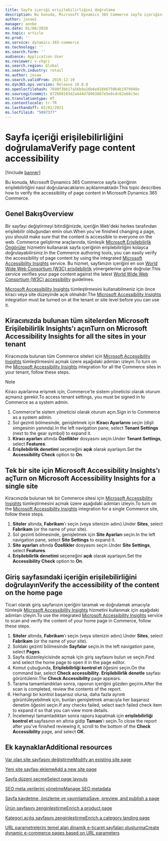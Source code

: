 ```yaml
---
title: Sayfa içeriği erişilebilirliğini doğrulama
description: Bu konuda, Microsoft Dynamics 365 Commerce sayfa içeriğinin erişilebilirliğini nasıl doğrulanacaklarını açıklanmaktadır.
author: josaw1
manager: annbe
ms.date: 01/08/2020
ms.topic: article
ms.prod: ''
ms.service: dynamics-365-commerce
ms.technology: ''
ms.search.form: ''
audience: Application User
ms.reviewer: v-chgri
ms.search.region: Global
ms.search.industry: retail
ms.author: josaw
ms.search.validFrom: 2019-12-19
ms.dyn365.ops.version: Release 10.0.8
ms.openlocfilehash: 7690f3bb17a56b9a16b6e818b675064b1979948e
ms.sourcegitcommit: 872600103d2a444d78963867e5e0cdc62e68c3ec
ms.translationtype: HT
ms.contentlocale: tr-TR
ms.lasthandoff: 02/01/2021
ms.locfileid: "5097377"
---
```

# <a name="verify-page-content-accessibility"></a><span data-ttu-id="3100e-103">Sayfa içeriği erişilebilirliğini doğrulama</span><span class="sxs-lookup"><span data-stu-id="3100e-103">Verify page content accessibility</span></span>


[!include [banner](includes/banner.md)]

<span data-ttu-id="3100e-104">Bu konuda, Microsoft Dynamics 365 Commerce sayfa içeriğinin erişilebilirliğini nasıl doğrulanacaklarını açıklanmaktadır.</span><span class="sxs-lookup"><span data-stu-id="3100e-104">This topic describes how to verify the accessibility of page content in Microsoft Dynamics 365 Commerce.</span></span>

## <a name="overview"></a><span data-ttu-id="3100e-105">Genel Bakış</span><span class="sxs-lookup"><span data-stu-id="3100e-105">Overview</span></span>

<span data-ttu-id="3100e-106">Bir sayfayı değiştirmeyi bitirdiğinizde, içeriğin Web'deki herkes tarafından erişilebilir olduğundan emin olun.</span><span class="sxs-lookup"><span data-stu-id="3100e-106">When you've finished changing a page, you should make sure that the content is accessible to everyone on the web.</span></span> <span data-ttu-id="3100e-107">Commerce geliştirme araçlarında, tümleşik [Microsoft Erişilebilirlik Öngörüler](https://accessibilityinsights.io/) hizmetini kullanarak sayfa içeriğinin erişilebilirliğini kolayca doğrulayabilirsiniz.</span><span class="sxs-lookup"><span data-stu-id="3100e-107">In the Commerce authoring tools, you can easily verify the accessibility of page content by using the integrated [Microsoft Accessibility Insights](https://accessibilityinsights.io/) service.</span></span> <span data-ttu-id="3100e-108">Bu hizmet, sayfanızın içeriğini en son [World Wide Web Consortium (W3C) erişilebilirlik](https://www.w3.org/standards/webdesign/accessibility) yönergelerine göre doğrular.</span><span class="sxs-lookup"><span data-stu-id="3100e-108">This service verifies your page content against the latest [World Wide Web Consortium (W3C) accessibility](https://www.w3.org/standards/webdesign/accessibility) guidelines.</span></span>

<span data-ttu-id="3100e-109">[Microsoft Accessibility Insights](https://accessibilityinsights.io/) tümleştirmesini kullanabilmeniz için önce kiracı veya site düzeyinde açık olmalıdır.</span><span class="sxs-lookup"><span data-stu-id="3100e-109">The [Microsoft Accessibility Insights](https://accessibilityinsights.io/) integration must be turned on at the tenant or site level before you can use it.</span></span>

## <a name="turn-on-microsoft-accessibility-insights-for-all-the-sites-in-your-tenant"></a><span data-ttu-id="3100e-110">Kiracınızda bulunan tüm sitelerden Microsoft Erişilebilirlik Insights'ı açın</span><span class="sxs-lookup"><span data-stu-id="3100e-110">Turn on Microsoft Accessibility Insights for all the sites in your tenant</span></span>

<span data-ttu-id="3100e-111">Kiracınızda bulunan tüm Commerce siteleri için [Microsoft Accessibility Insights](https://accessibilityinsights.io/) tümleştirmesini açmak üzere aşağıdaki adımları izleyin.</span><span class="sxs-lookup"><span data-stu-id="3100e-111">To turn on the [Microsoft Accessibility Insights](https://accessibilityinsights.io/) integration for all the Commerce sites in your tenant, follow these steps.</span></span>

> [!NOTE]
> <span data-ttu-id="3100e-112">Kiracı ayarlarına erişmek için, Commerce'te sistem yöneticisi olarak oturum açmanız gerekir.</span><span class="sxs-lookup"><span data-stu-id="3100e-112">To access tenant settings, you must be signed in to Commerce as a system admin.</span></span>

1. <span data-ttu-id="3100e-113">Commerce'te sistem yöneticisi olarak oturum açın.</span><span class="sxs-lookup"><span data-stu-id="3100e-113">Sign in to Commerce as a system admin.</span></span>
1. <span data-ttu-id="3100e-114">Sol gezinti bölmesinde, genişletmek için **Kiracı Ayarlarını** seçin (dişli simgesinin yanında).</span><span class="sxs-lookup"><span data-stu-id="3100e-114">In the left navigation pane, select **Tenant Settings** (next to the gear symbol) to expand it.</span></span>
1. <span data-ttu-id="3100e-115">**Kiracı ayarları** altında **Özellikler** dosyasını seçin.</span><span class="sxs-lookup"><span data-stu-id="3100e-115">Under **Tenant Settings**, select **Features**.</span></span>
1. <span data-ttu-id="3100e-116">**Erişilebilirlik denetimi** seçeneğini **açık** olarak ayarlayın.</span><span class="sxs-lookup"><span data-stu-id="3100e-116">Set the **Accessibility Check** option to **On**.</span></span>

## <a name="turn-on-microsoft-accessibility-insights-for-a-single-site"></a><span data-ttu-id="3100e-117">Tek bir site için Microsoft Accessibility Insights'ı aç</span><span class="sxs-lookup"><span data-stu-id="3100e-117">Turn on Microsoft Accessibility Insights for a single site</span></span>

<span data-ttu-id="3100e-118">Kiracınızda bulunan tek bir Commerce sitesi için [Microsoft Accessibility Insights](https://accessibilityinsights.io/) tümleştirmesini açmak üzere aşağıdaki adımları izleyin.</span><span class="sxs-lookup"><span data-stu-id="3100e-118">To turn on the [Microsoft Accessibility Insights](https://accessibilityinsights.io/) integration for a single Commerce site, follow these steps.</span></span>

1. <span data-ttu-id="3100e-119">**Siteler** altında, **Fabrikam**'ı seçin (veya sitenizin adını).</span><span class="sxs-lookup"><span data-stu-id="3100e-119">Under **Sites**, select **Fabrikam** (or the name of your site).</span></span>
1. <span data-ttu-id="3100e-120">Sol gezinti bölmesinde, genişletmek için **Site Ayarları** seçin.</span><span class="sxs-lookup"><span data-stu-id="3100e-120">In the left navigation pane, select **Site Settings** to expand it.</span></span>
1. <span data-ttu-id="3100e-121">**Site ayarları** altında **Özellikler** dosyasını seçin.</span><span class="sxs-lookup"><span data-stu-id="3100e-121">Under **Site Settings**, select **Features**.</span></span>
1. <span data-ttu-id="3100e-122">**Erişilebilirlik denetimi** seçeneğini **açık** olarak ayarlayın.</span><span class="sxs-lookup"><span data-stu-id="3100e-122">Set the **Accessibility Check** option to **On**.</span></span>

## <a name="verify-the-accessibility-of-the-content-on-the-home-page"></a><span data-ttu-id="3100e-123">Giriş sayfasındaki içeriğin erişilebilirliğini doğrulayın</span><span class="sxs-lookup"><span data-stu-id="3100e-123">Verify the accessibility of the content on the home page</span></span>

<span data-ttu-id="3100e-124">Ticari olarak giriş sayfanızın içeriğini taramak ve doğrulamak amacıyla tümleşik [Microsoft Accessibility Insights](https://accessibilityinsights.io/) hizmetini kullanmak için aşağıdaki adımları izleyin.</span><span class="sxs-lookup"><span data-stu-id="3100e-124">To use the integrated [Microsoft Accessibility Insights](https://accessibilityinsights.io/) service to scan and verify the content of your home page in Commerce, follow these steps.</span></span>

1. <span data-ttu-id="3100e-125">**Siteler** altında, **Fabrikam**'ı seçin (veya sitenizin adını).</span><span class="sxs-lookup"><span data-stu-id="3100e-125">Under **Sites**, select **Fabrikam** (or the name of your site).</span></span>
1. <span data-ttu-id="3100e-126">Soldaki gezinti bölmesinde **Sayfalar** seçin.</span><span class="sxs-lookup"><span data-stu-id="3100e-126">In the left navigation pane, select **Pages**.</span></span>
1. <span data-ttu-id="3100e-127">Sayfa düzenleyicisinde açmak için giriş sayfasını bulun ve seçin.</span><span class="sxs-lookup"><span data-stu-id="3100e-127">Find and select the home page to open it in the page editor.</span></span>
1. <span data-ttu-id="3100e-128">Komut çubuğunda, **Erişilebilirliği kontrol et** öğesini seçin.</span><span class="sxs-lookup"><span data-stu-id="3100e-128">On the command bar, select **Check accessibility**.</span></span> <span data-ttu-id="3100e-129">**Erişilebilirlik denetle** sayfası görüntülenir.</span><span class="sxs-lookup"><span data-stu-id="3100e-129">The **Check Accessibility** page appears.</span></span>
1. <span data-ttu-id="3100e-130">Tarama tamamlandıktan sonra, raporun içeriğini gözden geçirin.</span><span class="sxs-lookup"><span data-stu-id="3100e-130">After the scan is completed, review the contents of the report.</span></span>
1. <span data-ttu-id="3100e-131">Herhangi bir kontrol başarısız olursa, daha fazla ayrıntı görüntüleyebilmek için, bunları genişletmek amacıyla her başarısız denetim öğesini seçin.</span><span class="sxs-lookup"><span data-stu-id="3100e-131">If any checks failed, select each failed check item to expand it so that you can view more details.</span></span>
1. <span data-ttu-id="3100e-132">İncelemeyi tamamladıktan sonra raporu kapatmak için **erişilebilirliği kontrol et** sayfasının en altına gidip **Tamam**'ı seçin.</span><span class="sxs-lookup"><span data-stu-id="3100e-132">To close the report after you've finished reviewing it, scroll to the bottom of the **Check Accessibility** page, and select **OK**.</span></span>

## <a name="additional-resources"></a><span data-ttu-id="3100e-133">Ek kaynaklar</span><span class="sxs-lookup"><span data-stu-id="3100e-133">Additional resources</span></span>

[<span data-ttu-id="3100e-134">Var olan site sayfasını değiştirme</span><span class="sxs-lookup"><span data-stu-id="3100e-134">Modify an existing site page</span></span>](modify-existing-page.md)

[<span data-ttu-id="3100e-135">Yeni site sayfası ekleme</span><span class="sxs-lookup"><span data-stu-id="3100e-135">Add a new site page</span></span>](add-new-page.md)

[<span data-ttu-id="3100e-136">Sayfa düzeni seçme</span><span class="sxs-lookup"><span data-stu-id="3100e-136">Select page layouts</span></span>](select-page-layouts.md)

[<span data-ttu-id="3100e-137">SEO meta verilerini yönetme</span><span class="sxs-lookup"><span data-stu-id="3100e-137">Manage SEO metadata</span></span>](manage-seo-metadata.md)

[<span data-ttu-id="3100e-138">Sayfa kaydetme, önizleme ve yayımlama</span><span class="sxs-lookup"><span data-stu-id="3100e-138">Save, preview, and publish a page</span></span>](save-preview-publish-page.md)

[<span data-ttu-id="3100e-139">Ürün sayfasını zenginleştirme</span><span class="sxs-lookup"><span data-stu-id="3100e-139">Enrich a product page</span></span>](enrich-product-page.md)

[<span data-ttu-id="3100e-140">Kategori açılış sayfasını zenginleştirme</span><span class="sxs-lookup"><span data-stu-id="3100e-140">Enrich a category landing page</span></span>](enrich-category-page.md)

[<span data-ttu-id="3100e-141">URL parametrelerini temel alan dinamik e-ticaret sayfaları oluşturma</span><span class="sxs-lookup"><span data-stu-id="3100e-141">Create dynamic e-commerce pages based on URL parameters</span></span>](create-dynamic-pages.md)
